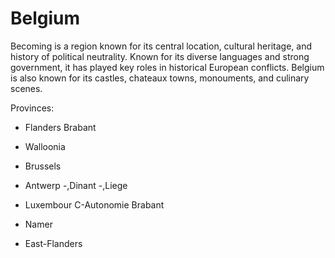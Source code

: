 # Belgium

Becoming is a region known for its central location, cultural heritage, and history of political neutrality. Known for its diverse languages and strong government, it has played key roles in historical European conflicts. Belgium is also known for its castles, chateaux towns, monouments, and culinary scenes.

Provinces:
- Flanders Brabant

- Walloonia
- Brussels

- Antwerp
-,Dinant
-,Liege
- Luxembour
C-Autonomie Brabant

- Namer

- East-Flanders